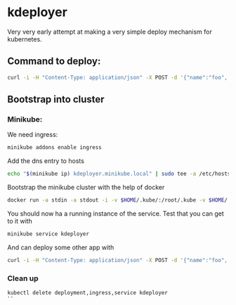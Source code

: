 # kdeployer

Very very early attempt at making a very simple deploy mechanism for kubernetes.

## Command to deploy:

```bash
curl -i -H "Content-Type: application/json" -X POST -d '{"name":"foo", "image": "espenkm/kdeployer:latest"}' http://localhost:5000/deploy
```

## Bootstrap into cluster

### Minikube:

We need ingress:

```bash
minikube addons enable ingress
```

Add the dns entry to hosts
```bash
echo "$(minikube ip) kdeployer.minikube.local" | sudo tee -a /etc/hosts
```

Bootstrap the minikube cluster with the help of docker

```bash
docker run -a stdin -a stdout -i -v $HOME/.kube/:/root/.kube -v $HOME/.minikube:$HOME/.minikube -t espenkm/kdeployer python deploy.py
```

You should now ha a running instance of the service. Test that you can get to it with

```bash
minikube service kdeployer
```

And can deploy some other app with

```bash
curl -i -H "Content-Type: application/json" -X POST -d '{"name":"foo", "image": "espenkm/kdeployer:latest"}' http://kdeployer.local/deploy
```

### Clean up

```bash
kubectl delete deployment,ingress,service kdeployer
``
